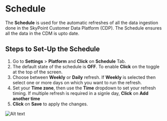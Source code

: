 # Schedule

The **Schedule** is used for the automatic refreshes of all the data ingestion done in the SkyPoint Customer Data Platform (CDP). The Schedule ensures all the data in the CDM is upto date.

## Steps to Set-Up the Schedule

1. Go to **Settings** > **Platform** and **Click** on **Schedule** Tab.
1. The default state of the schedule is **OFF**. To enable **Click** on the toggle at the top of the screen.
1. Choose between **Weekly** or **Daily** refresh. If **Weekly** is selected then select one or more days on which you want to run the refresh.
1. Set your **Time zone**, then use the **Time** dropdown to set your refresh timing. If multiple refresh is required in a signle day, **Click** on **Add another time**
1. **Click** on **Save** to apply the changes.

![Alt text](https://github.com/skypointcloud/platform/blob/master/docs/doc_snippets/Schedule.png?raw=true)